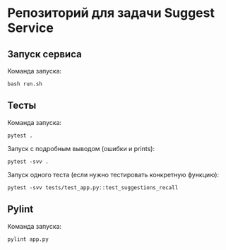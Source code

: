 # Репозиторий для задачи Suggest Service

## Запуск сервиса

Команда запуска:

`bash run.sh`

## Тесты

Команда запуска:

`pytest .`

Запуск с подробным выводом (ошибки и prints):

`pytest -svv .`

Запуск одного теста (если нужно тестировать конкретную функцию):

`pytest -svv tests/test_app.py::test_suggestions_recall`

## Pylint

Команда запуска:

`pylint app.py`
